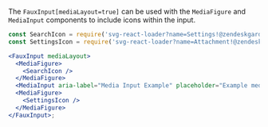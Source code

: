 The `FauxInput[mediaLayout=true]` can be used with the `MediaFigure` and `MediaInput`
components to include icons within the input.

```jsx
const SearchIcon = require('svg-react-loader?name=Settings!@zendeskgarden/svg-icons/src/14/search.svg');
const SettingsIcon = require('svg-react-loader?name=Attachment!@zendeskgarden/svg-icons/src/14/settings.svg');

<FauxInput mediaLayout>
  <MediaFigure>
    <SearchIcon />
  </MediaFigure>
  <MediaInput aria-label="Media Input Example" placeholder="Example media input" />
  <MediaFigure>
    <SettingsIcon />
  </MediaFigure>
</FauxInput>;
```
